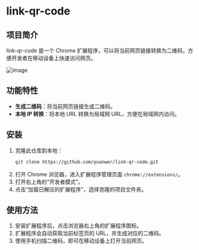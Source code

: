 # link-qr-code

## 项目简介
link-qr-code 是一个 Chrome 扩展程序，可以将当前网页链接转换为二维码，方便开发者在移动设备上快速访问网页。

![image](https://github.com/user-attachments/assets/d53f57f7-33ef-4502-91ad-2bd6563c3155)


## 功能特性
- **生成二维码**：将当前网页链接生成二维码。
- **本地 IP 转换**：将本地 URL 转换为局域网 URL，方便在局域网内访问。

## 安装
1. 克隆此仓库到本地：
    ```bash
    git clone https://github.com/yuanwer/link-qr-code.git
    ```
2. 打开 Chrome 浏览器，进入扩展程序管理页面 `chrome://extensions/`。
3. 打开右上角的“开发者模式”。
4. 点击“加载已解压的扩展程序”，选择克隆的项目文件夹。

## 使用方法
1. 安装扩展程序后，点击浏览器右上角的扩展程序图标。
2. 扩展程序会自动获取当前标签页的 URL，并生成对应的二维码。
3. 使用手机扫描二维码，即可在移动设备上打开当前网页。
